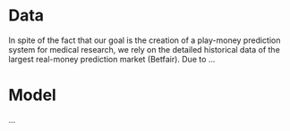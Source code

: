 # Data
In spite of the fact that our goal is the creation of a play-money prediction system for medical research, we rely on the detailed historical data of the largest real-money prediction market (Bеtfаir). Due to ...
# Model
...
